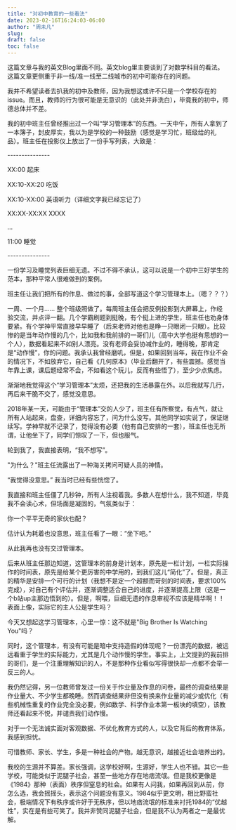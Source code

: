 ```yaml
---
title: "对初中教育的一些看法"
date: 2023-02-16T16:24:03-06:00
author: "周未凡"
slug:
draft: false
toc: false
---
```

<p>这篇文章与我的英文Blog里面不同。英文blog里主要谈到了对数学科目的看法。这篇文章更侧重于非一线/准一线至二线城市的初中可能存在的问题。</p>
<p>我并不希望读者去扒我的初中及教师，因为我想这或许不只是一个学校存在的issue。而且，教师的行为很可能是无意识的（此处并非洗白），毕竟我的初中，师德总体并不差。</p>
<p>我的初中班主任曾经推出过一个叫“学习管理本”的东西。一天中午，所有人拿到了一本簿子，封皮厚实，我以为是学校的一种鼓励（感觉是学习忙，班级给的礼品）。班主任在投影仪上放出了一份手写列表，大致是：</p>
<p>---------------</p>
<p>XX:00 起床</p>
<p>XX:10-XX:20 吃饭</p>
<p>XX:10-XX:00 英语听力（详细文字我已经忘记了）</p>
<p>XX:XX-XX:XX XXXX</p>
<p>...</p>
<p>11:00 睡觉</p>
<p>---------------</p>
<p>一份学习及睡觉列表巨细无遗。不过不得不承认，这可以说是一个初中三好学生的范本，那种平常人很难做到的案例。</p>
<p>班主任让我们把所有的作息、做过的事，全部写道这个学习管理本上。（嗯？？？）</p>
<p>一周、一个月…… 整个班级照做了。每周班主任会把反例投影到大屏幕上，作经验交流，并点评一翻。几个学霸刷题到挺晚，有个挺上进的学生，班主任也劝身体要紧。有个学神平常直接早早睡了（后来老师对他也是睁一只眼闭一只眼）。比较惨的是当年动作慢的几个，比如我和我前排的一哥们儿（高中大学也挺有思想的一个人），数据看起来不如别人漂亮。没有老师会妥协减作业的，睡得晚，那肯定是“动作慢”，你的问题。我承认我曾经磨叽，但是，如果回到当年，我在作业不会的情况下，不如放弃它，自己看《几何原本》（毕业后翻开了，有些震撼。感觉当年靠上课，课后题经常不会，不如看这个玩儿，反而有些悟了），至少少点焦虑。</p>
<p>渐渐地我觉得这个“学习管理本”太烦，还把我的生活暴露在外。以后我就写几行，再后来干脆不交了，感觉没意思。</p>
<p>2018年某一天，可能由于“管理本”交的人少了，班主任有所察觉，有点气，就让所有人站起来，盘查，详细内容忘了，问为什么没写。其他同学如实说了，保证继续写。学神早就不记录了，觉得没有必要（他有自己安排的一套），班主任也无所谓，让他坐下了，同学们惊叹了一下，但也服气。</p>
<p>轮到我了，我直接表明，“我不想写”。</p>
<p>"为什么？"班主任流露出了一种海关拷问可疑人员的神情。</p>
<p>“我觉得没意思。” 我当时已经有些恍惚了。</p>
<p>我直接和班主任僵了几秒钟，所有人注视着我。多数人在想什么，我不知道，毕竟我不会读心术，但场面是凝固的，气氛类似于：</p>
<p>你一个平平无奇的家伙也配？</p>
<p>估计认为耗着也没意思，班主任看了一眼：“坐下吧。”</p>
<p>从此我再也没有交过管理本。</p>
<p>后来从班主任那边知道，这管理本的前身是计划本，原先是一栏计划，一栏实际操作的时间表，原先是给某个更厉害的中学用的，到我们这儿“简化”了。但是，真正的精华是安排一个可行的计划（我想不是定一个超额而苛刻的时间表，要求100%完成），对自己有个评估并，逐渐调整适合自己的进度，并逐渐提高上限（这是一个b站up主那边悟到的）。但是，啊喂，巨细无遗的作息审视不应该是精华啊！！表面上像，实际它的主人公是学生吗？</p>
<p>今天又想起这学习管理本，心里一惊：这不就是"Big Brother Is Watching You"吗？</p>
<p>同时，这个管理本，有没有可能是暗中支持造假的体现呢？一份漂亮的数据，被远远看重于学生的实际能力，尤其是几个动作慢的学生。事实上，上文提到的我前排的哥们，是一个注重理解知识的人，不是那种作业看似写得很快却一点都不会举一反三的人。</p>
<p>我仍然记得，另一位教师曾发过一份关于作业量及作息的问卷，最终的调查结果是作业量大、不少学生都晚睡。然而调查结果非但没有换来作业量的减少或优化（有些机械性重复的作业完全没必要，例如数学、科学作业本第一板块的填空），该教师还看起来不悦，并谴责我们动作慢。</p>
<p>对于一个无法诚实面对客观数据、不优化教育方式的人，以及它背后的教育体系，我感到担忧。</p>
<p>可惜教师、家长、学生，多是一种社会的产物。越无意识，越接近社会培养出的。</p>
<p>我校的生源并不算差。家长强调，这学校好啊，生源好，学生人也不错。其它一些学校，可能类似于泥腿子社会，甚至一些地方存在地痞流氓。但是我校更像是《1984》那种（表面）秩序但窒息的社会。如果有人问我，如果再回到从前，你怎么选，我会摇摇头，表示这个问题没有意义。1984似乎更文明，相比野蛮社会，极端情况下有秩序或许好于无秩序，但以地痞流氓的标准来衬托1984的“优越性”，实在是有些可笑了。我并非赞同泥腿子社会，但是我不认为两者之一是最优解。</p>